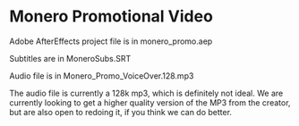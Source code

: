 # Monero Promotional Video

Adobe AfterEffects project file is in monero_promo.aep

Subtitles are in MoneroSubs.SRT

Audio file is in Monero_Promo_VoiceOver.128.mp3

The audio file is currently a 128k mp3, which is definitely not ideal. We are currently looking to get a higher quality version of the MP3 from the creator, but are also open to redoing it, if you think we can do better.
